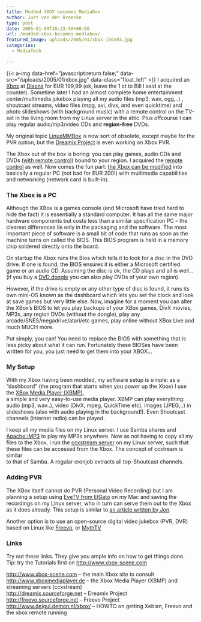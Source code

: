```yaml
---
title: Modded XBOX becomes MediaBox
author: Just van den Broecke
type: post
date: 2005-01-09T20:23:58+00:00
url: /modded-xbox-becomes-mediabox/
featured_image: uploads/2005/01/xbox-150x93.jpg
categories:
  - MediaTech

---
```

{{< a-img data-href="javascript:return false;" data-src="/uploads/2005/01/xbox.jpg" data-class="float_left" >}}
I acquired an [Xbox][2] at [Dixons][3] for EUR 199,99 (ok, leave the 1 ct to Bill I said at the counter). Sometime later I had an almost complete home entertainment center/multimedia jukebox playing all my audio files (mp3, wav, ogg,..) , shoutcast streams, video files (mpg, avi, divx, and even quicktime) and photo slideshows (with background music) with a remote control on the TV-set in the living room from my Linux server in the attic. Plus offcourse I can play regular audio/mp3/video CDs and **region-free** DVDs.  

My original topic [LinuxMMBox][4] is now sort of obsolete, except maybe for the PVR option, but the [Dreamix Project][5] is even working on Xbox PVR.

The Xbox out of the box is boring: you can play games, audio CDs and DVDs ([with remote control][6]) bound to your region. I acquired the [remote control][6] as well. Now comes the fun part: [the Xbox can be modified][7] into basically a regular PC (not bad for EUR 200!) with multimedia capabilities and networking (network card is built-in).

### The Xbox is a PC
Although the XBox is a games console (and Microsoft have tried hard to hide the fact) it is essentially a standard computer. It has all the same major hardware components but costs less than a similar specification PC &#8211; the clearest differences lie only in the packaging and the software. The most important piece of software is a small bit of code that runs as soon as the machine turns on called the BIOS. This BIOS program is held in a memory chip soldered directly onto the board.

On startup the Xbox runs the Bios which tells it to look for a disc in the DVD drive. If one is found, the BIOS ensures it is either a Microsoft certified game or an audio CD. Assuming the disc is ok, the CD plays and all is well&#8230; (if you buy a [DVD dongle][6] you can also play DVDs of your own region).

However, if the drive is empty or any other type of disc is found, it runs its own mini-OS known as the dashboard which lets you set the clock and look at save games but very little else. Now, imagine for a moment you can alter the XBox&#8217;s BIOS to let you play backups of your XBox games, DivX movies, MP3s, any region DVDs (without the dongle), play any arcade/SNES/megadrive/atari/etc games, play online without XBox Live and much MUCH more.

Put simply, you can! You need to replace the BIOS with something that is less picky about what it can run. Fortunately these BIOSes have been written for you, you just need to get them into your XBOX&#8230;

### My Setup
With my Xbox having been modded, my software setup is simple: as a &#8220;dashboard&#8221; (the program that starts when you power up the Xbox) I use the [XBox Media Player (XBMP)][8],  
a simple and very easy-to-use media player. XBMP can play everything: audio (mp3, wav..), video (DivX, mpeg, QuickTime etc), images (JPEG,..) in slideshows (also with audio playing in the background!). Even Shoutcast channels (internet radio) can be played.

I keep all my media files on my Linux server. I use Samba shares and [Apache::MP3][9] to play my MP3s anywhere. Now as not having to copy all my files to the Xbox, I run the [ccxstream server][10] on my Linux server, such that these files can be accessed from the Xbox. The concept of ccxtream is similar  
to that of Samba. A regular cronjob extracts all top-Shoutcast channels.

### Adding PVR
The XBox itself cannot do PVR (Personal Video Recording) but I am planning a setup using [EyeTV from ElGato][11] on my Mac and saving the recordings on my Linux server, who in turn can serve them out to the Xbox as it does already. This setup is similar to [an article written by Jon][12].

Another option is to use an open-source digital video jukebox (PVR, DVR) based on Linux like [Freevo][13], or [MythTV][14]

### Links
Try out these links. They give you ample info on how to get things done. Tip: try the Tutorials first on <http://www.xbox-scene.com>

<http://www.xbox-scene.com> &#8211; the main Xbox site to consult  
<http://www.xboxmediaplayer.de> &#8211; the Xbox Media Player (XBMP) and streaming servers (ccxstream)  
<http://dreamix.sourceforge.net> &#8211; Dreamix Project  
<http://freevo.sourceforge.net> &#8211; Freevo Project  
<http://www.delgul.demon.nl/xbox/> &#8211; HOWTO on getting Xebian, Freevo and the xbox remote running

 [1]: uploads/2005/01/xbox.jpg
 [2]: http://www.xbox.com
 [3]: http://www.dixons.nl
 [4]: index.php?p=1
 [5]: http://dreamix.sourceforge.net
 [6]: http://www.xbox.com/system/DVD+Movie+Playback+Kit.htm
 [7]: http://www.xbox-scene.com/articles/beginnersguide.php
 [8]: http://www.xboxmediaplayer.de
 [9]: http://www.apachemp3.com/
 [10]: http://www.xboxmediaplayer.de/
 [11]: http://www.elgato.com
 [12]: http://www.jonsthoughtsoneverything.com/archives/000009.php
 [13]: http://freevo.sourceforge.net
 [14]: http://www.mythtv.org
